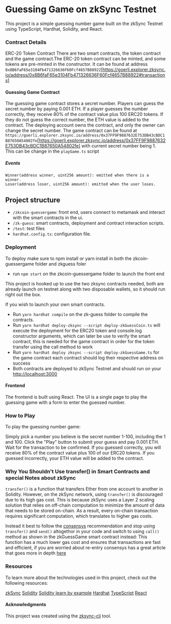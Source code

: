 # Guessing Game on zkSync Testnet
This project is a simple guessing number game built on the zkSync Testnet using TypeScript, Hardhat, Solidity, and React.

### Contract Details
ERC-20 Token Contract
There are two smart contracts, the token contract and the game contract.The ERC-20 token contract can be minted, and some tokens are pre-minted in the constructor. It can be found at address `0x8B6faF65e3104Fb471326636F60Fcf4657B88922`[https://goerli.explorer.zksync.io/address/0x8B6faF65e3104Fb471326636F60Fcf4657B88922#transactions]

#### Guessing Game Contract
The guessing game contract stores a secret number. Players can guess the secret number by paying 0.001 ETH. If a player guesses the number correctly, they receive 80% of the contract value plus 100 ERC20 tokens. If they do not guess the correct number, the ETH value is added to the contract. The deploying account owns the contract, and only the owner can change the secret number. The game contract can be found at `https://goerli.explorer.zksync.io/address/0x37FF9F9887632E753DB43cBDC1B87650A54802fe`[https://goerli.explorer.zksync.io/address/0x37FF9F9887632E753DB43cBDC1B87650A54802fe] with current secret number being 1. This can be change in the `playGame.ts` script

##### Events
```solidity
Winner(address winner, uint256 amount): emitted when there is a winner.
Loser(address loser, uint256 amount): emitted when the user loses.
```

## Project structure

- `/zkcoin-guessergame`: front end, users connect to metamask and interact with the smart contracts in the ui.
- `/zk-guess`: smart contracts, deployment and contract interaction scripts.
- `/test`: test files
- `hardhat.config.ts`: configuration file.


### Deployment
To deploy make sure to npm install or yarn install in both the zkcoin-guessergame folder and zkguess foler
- run `npm start` on the zkcoin-guessergame folder to launch the front end

This project is hooked up to use the two zksync contracts needed, both are already launch on testnet along with two disposable wallets, so it should run right out the box.

If you wish to launch your own smart contracts.
- Run `yarn hardhat compile`  on the zk-guess folder to compile the contracts. 
- Run `yarn hardhat deploy-zksync --script deploy-zkGuessCoin.ts` will execute the deployment for the ERC20 token and console.log constructor arguments, which can later be use to verify the smart contract, this is needed for the game contract in order for the token transfer using the call method to work
- Run `yarn hardhat deploy zksync --script deploy-zkGuessGame.ts` for the game contract each contract should log  their respective address on success
- Both contracts are deployed to zkSync Testnet and should run on your [http://localhost:3000](http://localhost:3000)

#### Frontend
The frontend is built using React. The UI is a single page to play the guessing game with a form to enter the guessed number.

### How to Play
To play the guessing number game:

Simply pick a number you believe is the secret number 1-100, including the 1 and 100. Click the "Play" button to submit your guess and pay 0.001 ETH.
Wait for the transaction to be confirmed.
If you guessed correctly, you will receive 80% of the contract value plus 100 of our ERC20 tokens. If you guessed incorrectly, your ETH value will be added to the contract.

### Why You Shouldn't Use transfer() in Smart Contracts and special Notes about zkSync
`transfer()` is a function that transfers Ether from one account to another in Solidity. However, on the zkSync network, using `transfer()` is discouraged due to its high gas cost. This is because zkSync uses a Layer 2 scaling solution that relies on off-chain computation to minimize the amount of data that needs to be stored on-chain. As a result, every on-chain transaction requires significant computation, which translates to higher gas costs.

Instead it best to follow the [consensys](https://consensys.net/diligence/blog/2019/09/stop-using-soliditys-transfer-now/) recommendation and stop using `transfer()` and `send()` altogethor in your code and switch to using `call()` method as shown in the zkGuessGame smart contract instead: This function has a much lower gas cost and ensures that transactions are fast and efficient, if you are worried about re-entry consensys has a great article that goes more in depth [here](https://consensys.net/diligence/blog/2019/09/stop-using-soliditys-transfer-now/)

### Resources
To learn more about the technologies used in this project, check out the following resources:


[zkSync](https://era.zksync.io/docs/dev/)
[Solidity](https://docs.soliditylang.org/en/latest/)
[Solidity learn by example](https://solidity-by-example.org/)
[Hardhat](https://hardhat.org/docs)
[TypeScript](https://www.typescriptlang.org/docs/handbook/intro.html)
[React](https://react.dev/learn)

#### Acknowledgments 
This project was created using the [zksync-cli](https://era.zksync.io/docs/api/tools/zksync-cli/) tool.







